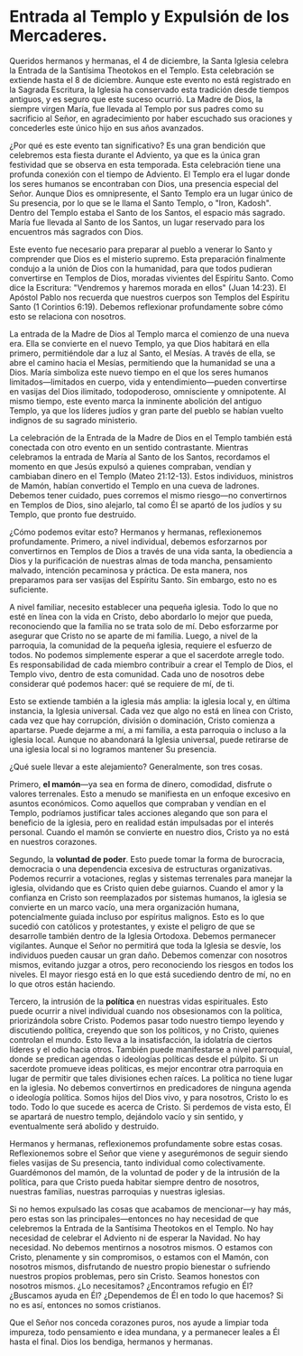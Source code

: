 # Entrada al Templo y Expulsión de los Mercaderes.  

Queridos hermanos y hermanas, el 4 de diciembre, la Santa Iglesia celebra la Entrada de la Santísima Theotokos en el Templo. Esta celebración se extiende hasta el 8 de diciembre. Aunque este evento no está registrado en la Sagrada Escritura, la Iglesia ha conservado esta tradición desde tiempos antiguos, y es seguro que este suceso ocurrió. La Madre de Dios, la siempre virgen María, fue llevada al Templo por sus padres como su sacrificio al Señor, en agradecimiento por haber escuchado sus oraciones y concederles este único hijo en sus años avanzados.  

¿Por qué es este evento tan significativo? Es una gran bendición que celebremos esta fiesta durante el Adviento, ya que es la única gran festividad que se observa en esta temporada. Esta celebración tiene una profunda conexión con el tiempo de Adviento. El Templo era el lugar donde los seres humanos se encontraban con Dios, una presencia especial del Señor. Aunque Dios es omnipresente, el Santo Templo era un lugar único de Su presencia, por lo que se le llama el Santo Templo, o "Iron, Kadosh". Dentro del Templo estaba el Santo de los Santos, el espacio más sagrado. María fue llevada al Santo de los Santos, un lugar reservado para los encuentros más sagrados con Dios.  

Este evento fue necesario para preparar al pueblo a venerar lo Santo y comprender que Dios es el misterio supremo. Esta preparación finalmente condujo a la unión de Dios con la humanidad, para que todos pudieran convertirse en Templos de Dios, moradas vivientes del Espíritu Santo. Como dice la Escritura: "Vendremos y haremos morada en ellos" (Juan 14:23). El Apóstol Pablo nos recuerda que nuestros cuerpos son Templos del Espíritu Santo (1 Corintios 6:19). Debemos reflexionar profundamente sobre cómo esto se relaciona con nosotros.  

La entrada de la Madre de Dios al Templo marca el comienzo de una nueva era. Ella se convierte en el nuevo Templo, ya que Dios habitará en ella primero, permitiéndole dar a luz al Santo, el Mesías. A través de ella, se abre el camino hacia el Mesías, permitiendo que la humanidad se una a Dios. María simboliza este nuevo tiempo en el que los seres humanos limitados—limitados en cuerpo, vida y entendimiento—pueden convertirse en vasijas del Dios ilimitado, todopoderoso, omnisciente y omnipotente. Al mismo tiempo, este evento marca la inminente abolición del antiguo Templo, ya que los líderes judíos y gran parte del pueblo se habían vuelto indignos de su sagrado ministerio.  

La celebración de la Entrada de la Madre de Dios en el Templo también está conectada con otro evento en un sentido contrastante. Mientras celebramos la entrada de María al Santo de los Santos, recordamos el momento en que Jesús expulsó a quienes compraban, vendían y cambiaban dinero en el Templo (Mateo 21:12-13). Estos individuos, ministros de Mamón, habían convertido el Templo en una cueva de ladrones. Debemos tener cuidado, pues corremos el mismo riesgo—no convertirnos en Templos de Dios, sino alejarlo, tal como Él se apartó de los judíos y su Templo, que pronto fue destruido.  

¿Cómo podemos evitar esto? Hermanos y hermanas, reflexionemos profundamente. Primero, a nivel individual, debemos esforzarnos por convertirnos en Templos de Dios a través de una vida santa, la obediencia a Dios y la purificación de nuestras almas de toda mancha, pensamiento malvado, intención pecaminosa y práctica. De esta manera, nos preparamos para ser vasijas del Espíritu Santo. Sin embargo, esto no es suficiente.

A nivel familiar, necesito establecer una pequeña iglesia. Todo lo que no esté en línea con la vida en Cristo, debo abordarlo lo mejor que pueda, reconociendo que la familia no se trata solo de mí. Debo esforzarme por asegurar que Cristo no se aparte de mi familia. Luego, a nivel de la parroquia, la comunidad de la pequeña iglesia, requiere el esfuerzo de todos. No podemos simplemente esperar a que el sacerdote arregle todo. Es responsabilidad de cada miembro contribuir a crear el Templo de Dios, el Templo vivo, dentro de esta comunidad. Cada uno de nosotros debe considerar qué podemos hacer: qué se requiere de mí, de ti.

Esto se extiende también a la iglesia más amplia: la iglesia local y, en última instancia, la Iglesia universal. Cada vez que algo no está en línea con Cristo, cada vez que hay corrupción, división o dominación, Cristo comienza a apartarse. Puede dejarme a mí, a mi familia, a esta parroquia o incluso a la iglesia local. Aunque no abandonará la Iglesia universal, puede retirarse de una iglesia local si no logramos mantener Su presencia.

¿Qué suele llevar a este alejamiento? Generalmente, son tres cosas.

Primero, **el mamón**—ya sea en forma de dinero, comodidad, disfrute o valores terrenales. Esto a menudo se manifiesta en un enfoque excesivo en asuntos económicos. Como aquellos que compraban y vendían en el Templo, podríamos justificar tales acciones alegando que son para el beneficio de la iglesia, pero en realidad están impulsadas por el interés personal. Cuando el mamón se convierte en nuestro dios, Cristo ya no está en nuestros corazones.

Segundo, la **voluntad de poder**. Esto puede tomar la forma de burocracia, democracia o una dependencia excesiva de estructuras organizativas. Podemos recurrir a votaciones, reglas y sistemas terrenales para manejar la iglesia, olvidando que es Cristo quien debe guiarnos. Cuando el amor y la confianza en Cristo son reemplazados por sistemas humanos, la iglesia se convierte en un marco vacío, una mera organización humana, potencialmente guiada incluso por espíritus malignos. Esto es lo que sucedió con católicos y protestantes, y existe el peligro de que se desarrolle también dentro de la Iglesia Ortodoxa. Debemos permanecer vigilantes. Aunque el Señor no permitirá que toda la Iglesia se desvíe, los individuos pueden causar un gran daño. Debemos comenzar con nosotros mismos, evitando juzgar a otros, pero reconociendo los riesgos en todos los niveles. El mayor riesgo está en lo que está sucediendo dentro de mí, no en lo que otros están haciendo.

Tercero, la intrusión de la **política** en nuestras vidas espirituales. Esto puede ocurrir a nivel individual cuando nos obsesionamos con la política, priorizándola sobre Cristo. Podemos pasar todo nuestro tiempo leyendo y discutiendo política, creyendo que son los políticos, y no Cristo, quienes controlan el mundo. Esto lleva a la insatisfacción, la idolatría de ciertos líderes y el odio hacia otros. También puede manifestarse a nivel parroquial, donde se predican agendas o ideologías políticas desde el púlpito. Si un sacerdote promueve ideas políticas, es mejor encontrar otra parroquia en lugar de permitir que tales divisiones echen raíces. La política no tiene lugar en la iglesia. No debemos convertirnos en predicadores de ninguna agenda o ideología política. Somos hijos del Dios vivo, y para nosotros, Cristo lo es todo. Todo lo que sucede es acerca de Cristo. Si perdemos de vista esto, Él se apartará de nuestro templo, dejándolo vacío y sin sentido, y eventualmente será abolido y destruido.

Hermanos y hermanas, reflexionemos profundamente sobre estas cosas. Reflexionemos sobre el Señor que viene y asegurémonos de seguir siendo fieles vasijas de Su presencia, tanto individual como colectivamente. Guardémonos del mamón, de la voluntad de poder y de la intrusión de la política, para que Cristo pueda habitar siempre dentro de nosotros, nuestras familias, nuestras parroquias y nuestras iglesias.

Si no hemos expulsado las cosas que acabamos de mencionar—y hay más, pero estas son las principales—entonces no hay necesidad de que celebremos la Entrada de la Santísima Theotokos en el Templo. No hay necesidad de celebrar el Adviento ni de esperar la Navidad. No hay necesidad. No debemos mentirnos a nosotros mismos. O estamos con Cristo, plenamente y sin compromisos, o estamos con el Mamón, con nosotros mismos, disfrutando de nuestro propio bienestar o sufriendo nuestros propios problemas, pero sin Cristo. Seamos honestos con nosotros mismos. ¿Lo necesitamos? ¿Encontramos refugio en Él? ¿Buscamos ayuda en Él? ¿Dependemos de Él en todo lo que hacemos? Si no es así, entonces no somos cristianos.

Que el Señor nos conceda corazones puros, nos ayude a limpiar toda impureza, todo pensamiento e idea mundana, y a permanecer leales a Él hasta el final. Dios los bendiga, hermanos y hermanas.


